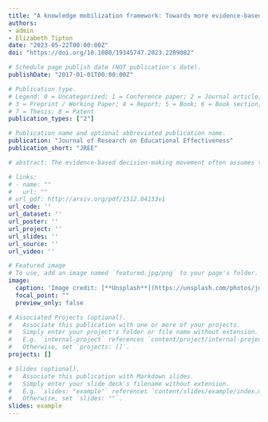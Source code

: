 ```yaml
---
title: "A knowledge mobilization framework: Towards more evidence-based statistical communication practices in education research"
authors: 
- admin
- Elizabeth Tipton
date: "2023-05-22T00:00:00Z"
doi: "https://doi.org/10.1080/19345747.2023.2209082"

# Schedule page publish date (NOT publication's date).
publishDate: "2017-01-01T00:00:00Z"

# Publication type.
# Legend: 0 = Uncategorized; 1 = Conference paper; 2 = Journal article;
# 3 = Preprint / Working Paper; 4 = Report; 5 = Book; 6 = Book section;
# 7 = Thesis; 8 = Patent
publication_types: ["2"]

# Publication name and optional abbreviated publication name.
publication: "Journal of Research on Educational Effectiveness"
publication_short: "JREE"

# abstract: The evidence-based decision-making movement often assumes that once evidence is available (e.g., via the What Works Clearinghouse), decision-makers will integrate it into their practice. Research-practice partnership studies have shown this is not always true. In this paper, we argue that instead of assuming research will be useful and used, we should directly study strategies for disseminating evidence and mobilizing knowledge. We present a framework for organizing knowledge mobilization research into three facets: (1) examining norms embedded in evidence we communicate, (2) descriptively understanding how decision-makers reason about this evidence as well as their varied decision-making needs, and (3) prescriptively developing and evaluating communication strategies that facilitate better use of evidence by decision-makers. We delineate this three-faceted framework — normative, descriptive, prescriptive — and demonstrate how it considers the perspectives and priorities of both researchers and decision-makers. Focusing on a case study—of how statistical evidence is conveyed by clearinghouses—we point to existing evidence in education and other fields such as data visualization and cognitive psychology that should inform our communication practices and identify areas where further knowledge mobilization research is needed.

# links:
# - name: ""
#   url: ""
# url_pdf: http://arxiv.org/pdf/1512.04133v1
url_code: ''
url_dataset: ''
url_poster: ''
url_project: ''
url_slides: ''
url_source: ''
url_video: ''

# Featured image
# To use, add an image named `featured.jpg/png` to your page's folder. 
image:
  caption: 'Image credit: [**Unsplash**](https://unsplash.com/photos/jdD8gXaTZsc)'
  focal_point: ""
  preview_only: false

# Associated Projects (optional).
#   Associate this publication with one or more of your projects.
#   Simply enter your project's folder or file name without extension.
#   E.g. `internal-project` references `content/project/internal-project/index.md`.
#   Otherwise, set `projects: []`.
projects: []

# Slides (optional).
#   Associate this publication with Markdown slides.
#   Simply enter your slide deck's filename without extension.
#   E.g. `slides: "example"` references `content/slides/example/index.md`.
#   Otherwise, set `slides: ""`.
slides: example
---
```


